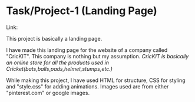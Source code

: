 # Task/Project-1 (Landing Page)

Link: 

This project is basically a landing page. 

I have made this landing page for the website of a company called "CricKIT". 
This company is nothing but my assumption. *CricKIT is basically an online store for all the products used in Cricket(bats,balls,pads,helmet,stumps,etc.)*

While making this project, I have used HTML for structure, CSS for styling and "style.css" for adding animations.
Images used are from either "pinterest.com" or google images.
